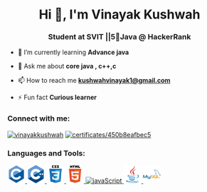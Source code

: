 
<h1 align="center">Hi 👋, I'm Vinayak Kushwah</h1>
<h3 align="center">Student at SVIT ||5🌟Java @ HackerRank</h3>

- 🌱 I’m currently learning **Advance java**

- 💬 Ask me about **core java , c++,c**

- 📫 How to reach me **kushwahvinayak1@gmail.com**

- ⚡ Fun fact **Curious learner**

<h3 align="left">Connect with me:</h3>
<p align="left">
<a href="https://linkedin.com/in/vinayakkushwah" target="blank"><img align="center" src="https://raw.githubusercontent.com/rahuldkjain/github-profile-readme-generator/master/src/images/icons/Social/linked-in-alt.svg" alt="vinayakkushwah" height="30" width="40" /></a>
<a href="https://www.hackerrank.com/certificates/450b8eafbec5" target="blank"><img align="center" src="https://raw.githubusercontent.com/rahuldkjain/github-profile-readme-generator/master/src/images/icons/Social/hackerrank.svg" alt="certificates/450b8eafbec5" height="30" width="40" /></a>
</p>

<h3 align="left">Languages and Tools:</h3>
<p align="left"> <a href="https://www.cprogramming.com/" target="_blank" rel="noreferrer"> <img src="https://raw.githubusercontent.com/devicons/devicon/master/icons/c/c-original.svg" alt="c" width="40" height="40"/> </a> <a href="https://www.w3schools.com/cpp/" target="_blank" rel="noreferrer"> <img src="https://raw.githubusercontent.com/devicons/devicon/master/icons/cplusplus/cplusplus-original.svg" alt="cplusplus" width="40" height="40"/> </a> <a href="https://www.w3schools.com/css/" target="_blank" rel="noreferrer"> <img src="https://raw.githubusercontent.com/devicons/devicon/master/icons/css3/css3-original-wordmark.svg" alt="css3" width="40" height="40"/> </a> <a href="https://www.w3.org/html/" target="_blank" rel="noreferrer"> <img src="https://raw.githubusercontent.com/devicons/devicon/master/icons/html5/html5-original-wordmark.svg" alt="html5" width="40" height="40"/> </a> </a> <a href="https://www.javaScript.com" target="_blank" rel="noreferrer"> <img src="[https://raw.githubusercontent.com/devicons/devicon/master/icons/javaScript/javaScript-original.svg](https://raw.githubusercontent.com/devicons/devicon/master/icons/javascript/javascript-original.svg)" alt="javaScript" width="40" height="40"/> </a> <a href="https://www.java.com" target="_blank" rel="noreferrer"> <img src="https://raw.githubusercontent.com/devicons/devicon/master/icons/java/java-original.svg" alt="java" width="40" height="40"/> </a> <a href="https://www.mysql.com/" target="_blank" rel="noreferrer"> <img src="https://raw.githubusercontent.com/devicons/devicon/master/icons/mysql/mysql-original-wordmark.svg" alt="mysql" width="40" height="40"/> </a> <a href="https://www.php.net" target="_blank" rel="noreferrer"> </a> </p>

